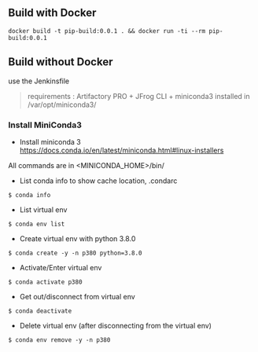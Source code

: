 ## Build with Docker

```
docker build -t pip-build:0.0.1 . && docker run -ti --rm pip-build:0.0.1
```

## Build without Docker

use the Jenkinsfile

> requirements : Artifactory PRO + JFrog CLI + miniconda3 installed in /var/opt/miniconda3/

### Install MiniConda3

* Install miniconda 3
https://docs.conda.io/en/latest/miniconda.html#linux-installers

All commands are in <MINICONDA_HOME>/bin/

* List conda info to show cache location, .condarc
```
$ conda info
```

* List virtual env
```
$ conda env list
```

* Create virtual env with python 3.8.0 
```
$ conda create -y -n p380 python=3.8.0
```

* Activate/Enter  virtual env
```
$ conda activate p380
```

* Get out/disconnect from  virtual env
```
$ conda deactivate
```

* Delete virtual env (after disconnecting from the virtual env)
```
$ conda env remove -y -n p380
```

